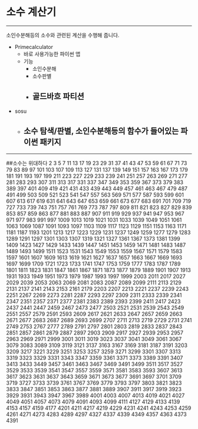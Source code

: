 # 소수 계산기
----------------------------
소인수분해등의 소수와 관련된 계산을 수행해 줍니다.

- Primecalculator
  - 바로 사용가능한 파이썬 앱
  - 기능
    - 소인수분해
    - 소수판별
    - 골드바흐 파티션
      -
- sosu
  - 소수 탐색/판별, 소인수분해등의 함수가 들어있는 파이썬 패키지
    -




----------------------------
##소수는 위대하다
2	3	5	7	11	13	17	19	23	29  31	37	41	43	47	53	59	61	67	71
73	79	83	89	97	101	103	107	109	113 127	131	137	139	149	151	157	163	167	173
179	181	191	193	197	199	211	223	227	229 233	239	241	251	257	263	269	271	277	281
283	293	307	311	313	317	331	337	347	349 353	359	367	373	379	383	389	397	401	409
419	421	431	433	439	443	449	457	461	463
467	479	487	491	499	503	509	521	523	541
547	557	563	569	571	577	587	593	599	601
607	613	617	619	631	641	643	647	653	659
661	673	677	683	691	701	709	719	727	733
739	743	751	757	761	769	773	787	797	809
811	821	823	827	829	839	853	857	859	863
877	881	883	887	907	911	919	929	937	941
947	953	967	971	977	983	991	997	1009	1013
1019	1021	1031	1033	1039	1049	1051	1061	1063	1069
1087	1091	1093	1097	1103	1109	1117	1123	1129	1151
1153	1163	1171	1181	1187	1193	1201	1213	1217	1223 1229	1231	1237	1249	1259	1277	1279	1283	1289
1291	1297	1301	1303	1307	1319	1321	1327	1361	1367
1373	1381	1399	1409	1423	1427	1429	1433	1439	1447
1451	1453	1459	1471	1481	1483	1487	1489	1493	1499
1511	1523	1531	1543	1549	1553	1559	1567	1571	1579
1583	1597	1601	1607	1609	1613	1619	1621	1627	1637
1657	1663	1667	1669	1693	1697	1699	1709	1721	1723
1733	1741	1747	1753	1759	1777	1783	1787	1789	1801
1811	1823	1831	1847	1861	1867	1871	1873	1877	1879
1889	1901	1907	1913	1931	1933	1949	1951	1973	1979
1987	1993	1997	1999	2003	2011	2017	2027	2029	2039
2053	2063	2069	2081	2083	2087	2089	2099	2111	2113
2129	2131	2137	2141	2143	2153	2161	2179	2203	2207
2213	2221	2237	2239	2243	2251	2267	2269	2273	2281
2287	2293	2297	2309	2311	2333	2339	2341	2347	2351
2357	2371	2377	2381	2383	2389	2393	2399	2411	2417
2423	2437	2441	2447	2459	2467	2473	2477	2503	2521
2531	2539	2543	2549	2551	2557	2579	2591	2593	2609
2617	2621	2633	2647	2657	2659	2663	2671	2677	2683
2687	2689	2693	2699	2707	2711	2713	2719	2729	2731 2741	2749	2753	2767	2777	2789	2791	2797	2801
2803	2819	2833	2837	2843	2851	2857	2861	2879	2887
2897	2903	2909	2917	2927	2939	2953	2957	2963	2969
2971	2999	3001	3011	3019	3023	3037	3041	3049	3061
3067	3079	3083	3089	3109	3119	3121	3137	3163	3167
3169	3181	3187	3191	3203	3209	3217	3221	3229	3251
3253	3257	3259	3271	3299	3301	3307	3313	3319	3323
3329	3331	3343	3347	3359	3361	3371	3373	3389	3391
3407	3413	3433	3449	3457	3461	3463	3467	3469	3491
3499	3511	3517	3527	3529	3533	3539	3541	3547	3557
3559	3571	3581	3583	3593	3607	3613	3617	3623	3631
3637	3643	3659	3671	3673	3677	3691	3697	3701	3709
3719	3727	3733	3739	3761	3767	3769	3779	3793	3797
3803	3821	3823	3833	3847	3851	3853	3863	3877	3881
3889	3907	3911	3917	3919	3923	3929	3931	3943	3947
3967	3989	4001	4003	4007	4013	4019	4021	4027	4049
4051	4057	4073	4079	4091	4093	4099	4111	4127	4129
4133	4139	4153	4157	4159	4177	4201	4211	4217	4219
4229	4231	4241	4243	4253	4259	4261	4271	4273	4283
4289	4297	4327	4337	4339	4349	4357	4363	4373	4391

